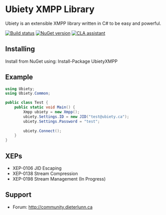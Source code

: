 Ubiety XMPP Library
===================

Ubiety is an extensible XMPP library written in C# to be easy and powerful.

[![Build status](https://ci.appveyor.com/api/projects/status/3b7lbwih7rgmsc7a?svg=true)](https://ci.appveyor.com/project/coder2000/xmpp)
[![NuGet version](https://badge.fury.io/nu/UbietyXMPP.svg)](http://badge.fury.io/nu/UbietyXMPP)
[![CLA assistant](https://cla-assistant.io/readme/badge/ubiety/xmpp)](https://cla-assistant.io/ubiety/xmpp)

Installing
----------

Install from NuGet using: Install-Package UbietyXMPP

Example
-------

```c#
using Ubiety;
using Ubiety.Common;

public class Test {
    public static void Main() {
        Xmpp ubiety = new Xmpp();
        ubiety.Settings.ID = new JID("test@ubiety.ca");
        ubiety.Settings.Password = "test";
        
        ubiety.Connect();
    }
}
```
XEPs
----

* XEP-0106 JID Escaping
* XEP-0138 Stream Compression
* XEP-0198 Stream Management (In Progress)

Support
-------

* Forum: <http://community.dieterlunn.ca>
